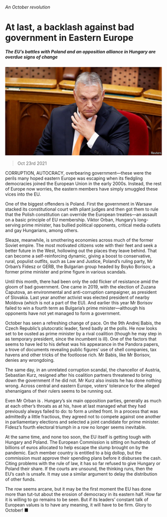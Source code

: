 ###### An October revolution

# At last, a backlash against bad government in Eastern Europe 

##### The EU’s battles with Poland and an opposition alliance in Hungary are overdue signs of change 

![image](images/20211023_ldp502.jpg) 

> Oct 23rd 2021 

CORRUPTION, AUTOCRACY, overbearing government—these were the perils many hoped eastern Europe was escaping when its fledgling democracies joined the European Union in the early 2000s. Instead, the rest of Europe now worries, the eastern members have simply smuggled these vices into the EU.

One of the biggest offenders is Poland. First the government in Warsaw stacked its constitutional court with pliant judges and then got them to rule that the Polish constitution can override the European treaties—an assault on a basic principle of EU membership. Viktor Orban, Hungary’s long-serving prime minister, has bullied political opponents, critical media outlets and gay Hungarians, among others.


Sleaze, meanwhile, is smothering economies across much of the former Soviet empire. The most motivated citizens vote with their feet and seek a better future in the West, hollowing out the places they leave behind. That can become a self-reinforcing dynamic, giving a boost to conservative, rural, populist outfits, such as Law and Justice, Poland’s ruling party, Mr Orban’s Fidesz or GERB, the Bulgarian group headed by Boyko Borisov, a former prime minister and prime figure in various scandals.

Until this month, there had been only the odd flicker of resistance amid the gloom of bad government. One came in 2019, with the election of Zuzana Caputova, an environmental and anti-corruption campaigner, as president of Slovakia. Last year another activist was elected president of nearby Moldova (which is not a part of the EU). And earlier this year Mr Borisov failed to win a fourth term as Bulgaria’s prime minister—although his opponents have not yet managed to form a government.

October has seen a refreshing change of pace. On the 9th Andrej Babis, the Czech Republic’s plutocratic leader, fared badly at the polls. He now looks set to be ousted as prime minister by a rival coalition (though he may step in as temporary president, since the incumbent is ill). One of the factors that seems to have led to his defeat was his appearance in the Pandora papers, a trove of documents revealing public figures’ use of shell companies, tax havens and other tricks of the footloose rich. Mr Babis, like Mr Borisov, denies any wrongdoing.

The same day, in an unrelated corruption scandal, the chancellor of Austria, Sebastian Kurz, resigned after his coalition partners threatened to bring down the government if he did not. Mr Kurz also insists he has done nothing wrong. Across central and eastern Europe, voters’ tolerance for the alleged shenanigans of their rulers seems to be running out.

Even Mr Orban is . Hungary’s six main opposition parties, generally as much at each other’s throats as at his, have at last managed what they had previously always failed to do: to form a united front. In a process that was admittedly a little fractious, they agreed not to compete against one another in parliamentary elections and selected a joint candidate for prime minister. Fidesz’s fourth electoral triumph in a row no longer seems inevitable.

At the same time, and none too soon, the EU itself is getting tough with Hungary and Poland. The European Commission is sitting on hundreds of billions of euros allocated to help escape the slump brought on by the pandemic. Each member country is entitled to a big dollop, but the commission must approve their spending plans before it disburses the cash. Citing problems with the rule of law, it has so far refused to give Hungary or Poland their share. If the courts are unsound, the thinking runs, then the EU’s cash is unsafe. It may use a similar argument to delay the distribution of other funds.

The row seems arcane, but it may be the first moment the EU has done more than tut-tut about the erosion of democracy in its eastern half. How far it is willing to go remains to be seen. But if its leaders’ constant talk of European values is to have any meaning, it will have to be firm. Glory to October! ■

